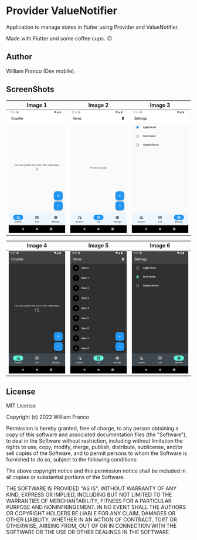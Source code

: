 # Provider ValueNotifier

Application to manage states in flutter using Provider and ValueNotifier.

Made with Flutter and some coffee cups. :D

## Author

William Franco (Dev mobile).

## ScreenShots

| Image 1 | Image 2 | Image 3 |
|----------|----------|----------|
| ![example](assets/screenshots/screen-1.png) | ![example](assets/screenshots/screen-2.png) | ![example](assets/screenshots/screen-3.png) |

| Image 4 | Image 5 | Image 6 |
|----------|----------|----------|
| ![example](assets/screenshots/screen-4.png) | ![example](assets/screenshots/screen-5.png) | ![example](assets/screenshots/screen-6.png) |

## License

MIT License

Copyright (c) 2022 William Franco

Permission is hereby granted, free of charge, to any person obtaining a copy
of this software and associated documentation files (the "Software"), to deal
in the Software without restriction, including without limitation the rights
to use, copy, modify, merge, publish, distribute, sublicense, and/or sell
copies of the Software, and to permit persons to whom the Software is
furnished to do so, subject to the following conditions:

The above copyright notice and this permission notice shall be included in all
copies or substantial portions of the Software.

THE SOFTWARE IS PROVIDED "AS IS", WITHOUT WARRANTY OF ANY KIND, EXPRESS OR
IMPLIED, INCLUDING BUT NOT LIMITED TO THE WARRANTIES OF MERCHANTABILITY,
FITNESS FOR A PARTICULAR PURPOSE AND NONINFRINGEMENT. IN NO EVENT SHALL THE
AUTHORS OR COPYRIGHT HOLDERS BE LIABLE FOR ANY CLAIM, DAMAGES OR OTHER
LIABILITY, WHETHER IN AN ACTION OF CONTRACT, TORT OR OTHERWISE, ARISING FROM,
OUT OF OR IN CONNECTION WITH THE SOFTWARE OR THE USE OR OTHER DEALINGS IN THE
SOFTWARE.
